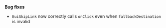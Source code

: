 **Bug fixes**

- `EuiSkipLink` now correctly calls `onClick` even when `fallbackDestination` is invalid
